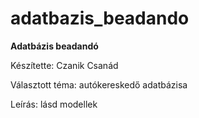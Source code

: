# adatbazis_beadando
**Adatbázis beadandó**

Készítette: Czanik Csanád

Választott téma: autókereskedő adatbázisa

Leírás: lásd modellek

